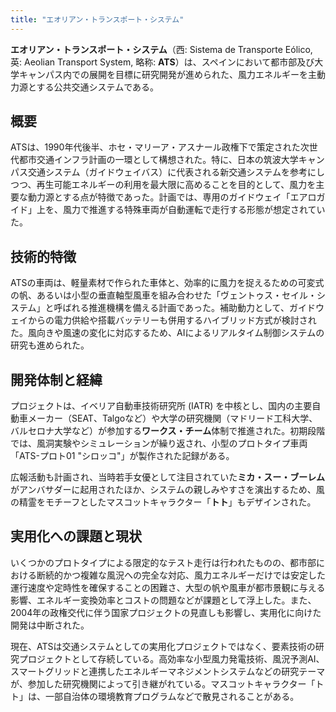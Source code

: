 ```yaml
---
title: "エオリアン・トランスポート・システム"
---
```


**エオリアン・トランスポート・システム**（西: Sistema de Transporte Eólico, 英: Aeolian Transport System, 略称: **ATS**）は、スペインにおいて都市部及び大学キャンパス内での展開を目標に研究開発が進められた、風力エネルギーを主動力源とする公共交通システムである。

## 概要

ATSは、1990年代後半、ホセ・マリーア・アスナール政権下で策定された次世代都市交通インフラ計画の一環として構想された。特に、日本の筑波大学キャンパス交通システム（ガイドウェイバス）に代表される新交通システムを参考にしつつ、再生可能エネルギーの利用を最大限に高めることを目的として、風力を主要な動力源とする点が特徴であった。計画では、専用のガイドウェイ「エアロガイド」上を、風力で推進する特殊車両が自動運転で走行する形態が想定されていた。

## 技術的特徴

ATSの車両は、軽量素材で作られた車体と、効率的に風力を捉えるための可変式の帆、あるいは小型の垂直軸型風車を組み合わせた「ヴェントゥス・セイル・システム」と呼ばれる推進機構を備える計画であった。補助動力として、ガイドウェイからの電力供給や搭載バッテリーも併用するハイブリッド方式が検討された。風向きや風速の変化に対応するため、AIによるリアルタイム制御システムの研究も進められた。

## 開発体制と経緯

プロジェクトは、イベリア自動車技術研究所 (IATR) を中核とし、国内の主要自動車メーカー（SEAT、Talgoなど）や大学の研究機関（マドリード工科大学、バルセロナ大学など）が参加する**ワークス・チーム**体制で推進された。初期段階では、風洞実験やシミュレーションが繰り返され、小型のプロトタイプ車両「ATS-プロト01 "シロッコ"」が製作された記録がある。

広報活動も計画され、当時若手女優として注目されていた**ミカ・スー・ブーレム**がアンバサダーに起用されたほか、システムの親しみやすさを演出するため、風の精霊をモチーフとしたマスコットキャラクター「**トト**」もデザインされた。

## 実用化への課題と現状

いくつかのプロトタイプによる限定的なテスト走行は行われたものの、都市部における断続的かつ複雑な風況への完全な対応、風力エネルギーだけでは安定した運行速度や定時性を確保することの困難さ、大型の帆や風車が都市景観に与える影響、エネルギー変換効率とコストの問題などが課題として浮上した。また、2004年の政権交代に伴う国家プロジェクトの見直しも影響し、実用化に向けた開発は中断された。

現在、ATSは交通システムとしての実用化プロジェクトではなく、要素技術の研究プロジェクトとして存続している。高効率な小型風力発電技術、風況予測AI、スマートグリッドと連携したエネルギーマネジメントシステムなどの研究テーマが、参加した研究機関によって引き継がれている。マスコットキャラクター「トト」は、一部自治体の環境教育プログラムなどで散見されることがある。